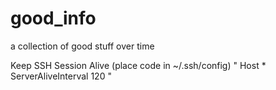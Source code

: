 # good_info
a collection of good stuff over time

Keep SSH Session Alive (place code in ~/.ssh/config)
"
Host *
ServerAliveInterval 120
"

